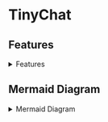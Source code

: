 # TinyChat

## Features

<details>
<summary>Features</summary>

- [x] Sending Messages
  - [x] Backend
    - [x] Create Conversation Groups with Client ID
    - [x] Create Conversations
    - [x] Create Messages
    - [x] Send Messages
    - [x] Receive Messages
  - [x] Frontend
    - [x] Create Conversation UI
    - [x] Create Message UI
    - [x] View Message History
- [x] Themes (Light/Dark)
  - [x] Frontend
    - [x] Light Theme
    - [x] Dark Theme
- [x] Delivery Receipts
  - [x] Backend
    - [x] Send Delivery Receipts
    - [x] Receive Delivery Receipts
  - [x] Frontend
    - [x] Show Delivery Receipts in UI
- [x] Typing Indicators
  - [x] Backend
    - [x] Handle Typing Logic
    - [x] Send Typing Indication
    - [x] Receive Typing Indication
  - [x] Frontend
    - [x] Show Typing Indicators in UI
- [x] Editing Messages
  - [x] Backend
    - [x] Send Edited Messages
    - [x] Receive Edited Messages
  - [x] Frontend
    - [x] Edit Message UI
    - [x] Edited Message Indication in UI
- [x] End-To-End Encrypted
  - [x] Backend
    - [x] Establish RSA Keys
      - [x] Public
      - [x] Private
    - [x] Share AES Key Encrypted with RSA
    - [x] Send Encrypted Messages
- [ ] Replies
  - [x] Backend
    - [x] Create Replies
    - [x] Send Replies
  - [ ] Frontend
    - [x] Create Replies
    - [ ] Reply Indication in UI
- [ ] Reactions
  - [ ] Backend
    - [ ] Create Reactions
    - [ ] Send Reactions
  - [ ] Frontend
    - [ ] Create Reaction
    - [ ] Reaction Indication in UI

</details>

## Mermaid Diagram

<details>
<summary>Mermaid Diagram</summary>

```mermaid
graph TB;
  A(Client #1 Creates an RSA Key) --> B>Client #1 Creates a new Conversation w/ Client #2];
  B --> D(Add Conversation to CLient #1 UI);
  B --> E>Client #1 Sends RSA Public Key to Client #2];
  F(Client #2 Creates an RSA Key) --> G(Client #2 Waits for RSA Public Key from Client #1);
  E --> G;
  G --> H(Client #2 Creates an AES Symmetric Key);
  H -->I(Client #2 Encrypts the AES Key with Client #1s RSA Public Key);
  I -->J(Client #2 Sends Encrypted Key to Cient #1);
  E --> K(Client #1 Waits for AES Symmetric Key from Client #2);
  J --> K;
  K --> L(Client #1 Decrypts Encrypted Key with RSA Private Key);
  L --> |The following could be either client, but Client #1 will be the sender for this example| M>A Message is Typed by Client #1 and Sent to Client #2];
  M --> N(The message is Encrypted with the AES Symmetric Key Established);
  N --> O(The Encrypted Message is Sent to Client #2);
  M --> Q(The Message is Added to the Conversation Screen for Client #1);
  Q --> R(Client #1 Waits for Delivery Receipt from Client #1);
  R --> V(A Delivery Indicator is Added to the Conversation Screen);
  O --> P>Client #2 Receives the message];
  P --> S(Client #2 Decrypts the Message);
  S --> T(The Message is Added to the Conversation Screen for Client #2);
  P --> U(Client #2 Sends a Delivery Receipts to Client #1);
  U --> R;
```

</details>
